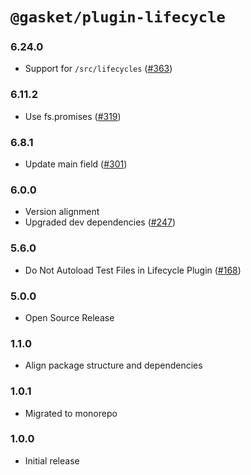 # `@gasket/plugin-lifecycle`

### 6.24.0

- Support for `/src/lifecycles` ([#363])

### 6.11.2

- Use fs.promises ([#319])

### 6.8.1

- Update main field ([#301])

### 6.0.0

- Version alignment
- Upgraded dev dependencies ([#247])

### 5.6.0

- Do Not Autoload Test Files in Lifecycle Plugin ([#168])

### 5.0.0

- Open Source Release

### 1.1.0

- Align package structure and dependencies

### 1.0.1

- Migrated to monorepo

### 1.0.0

- Initial release


[#168]: https://github.com/godaddy/gasket/pull/168
[#247]: https://github.com/godaddy/gasket/pull/247
[#301]: https://github.com/godaddy/gasket/pull/301
[#319]: https://github.com/godaddy/gasket/pull/319
[#363]: https://github.com/godaddy/gasket/pull/363
